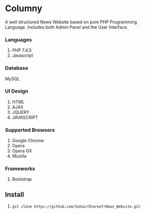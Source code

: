 # Columny

A well structured News Website based on pure PHP Programming Language. Includes both Admin Panel and the User Interface.

### Languages
1. PHP 7.4.5
2. Javascript

### Database
MySQL

### UI Design
1. HTML
2. AJAX
3. JQUERY
4. JAVASCRIPT

### Supported Browsers
1. Google Chrome
2. Opera
3. Opera GX
4. Mozilla

### Frameworks
1. Bootstrap

## Install
01. `git clone https://github.com/SuhairShareef/News_Website.git`
